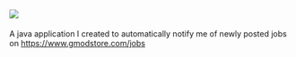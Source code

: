 # <img src="https://i.gyazo.com/74236bbea6531512a542afd2e4113eb6.png">
A java application I created to automatically notify me of newly posted jobs on https://www.gmodstore.com/jobs



